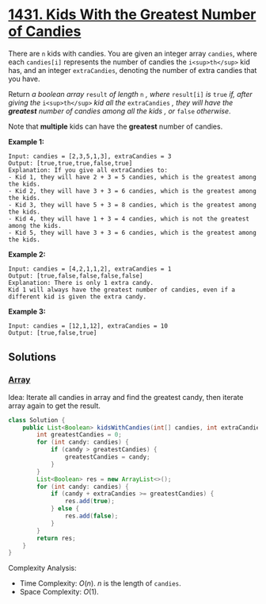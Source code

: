 # [1431. Kids With the Greatest Number of Candies](https://leetcode.com/problems/kids-with-the-greatest-number-of-candies/)

There are `n` kids with candies. You are given an integer array `candies`, where each `candies[i]` represents the number of candies the `i<sup>th</sup>` kid has, and an integer `extraCandies`, denoting the number of extra candies that you have.

Return _a boolean array_ `result` _of length_ `n` _, where_ `result[i]` _is_ `true` _if, after giving the_ `i<sup>th</sup>` _kid all the_ `extraCandies` _, they will have the **greatest** number of candies among all the kids_ _, or_ `false` _otherwise_.

Note that **multiple** kids can have the **greatest** number of candies.

**Example 1:**

```
Input: candies = [2,3,5,1,3], extraCandies = 3
Output: [true,true,true,false,true]
Explanation: If you give all extraCandies to:
- Kid 1, they will have 2 + 3 = 5 candies, which is the greatest among the kids.
- Kid 2, they will have 3 + 3 = 6 candies, which is the greatest among the kids.
- Kid 3, they will have 5 + 3 = 8 candies, which is the greatest among the kids.
- Kid 4, they will have 1 + 3 = 4 candies, which is not the greatest among the kids.
- Kid 5, they will have 3 + 3 = 6 candies, which is the greatest among the kids.
```

**Example 2:**

```
Input: candies = [4,2,1,1,2], extraCandies = 1
Output: [true,false,false,false,false]
Explanation: There is only 1 extra candy.
Kid 1 will always have the greatest number of candies, even if a different kid is given the extra candy.
```

**Example 3:**

```
Input: candies = [12,1,12], extraCandies = 10
Output: [true,false,true]
```

## Solutions
### [Array](KidsWithTheGreatestNumberOfCandies.java)

Idea: Iterate all candies in array and find the greatest candy, then iterate array again to get the result.

```java
class Solution {
    public List<Boolean> kidsWithCandies(int[] candies, int extraCandies) {
        int greatestCandies = 0;
        for (int candy: candies) {
            if (candy > greatestCandies) {
                greatestCandies = candy;
            }
        }
        List<Boolean> res = new ArrayList<>();
        for (int candy: candies) {
            if (candy + extraCandies >= greatestCandies) {
                res.add(true);
            } else {
                res.add(false);
            }
        }
        return res;
    }
}
```

Complexity Analysis:

- Time Complexity: $O(n)$. $n$ is the length of `candies`.
- Space Complexity: $O(1)$.
